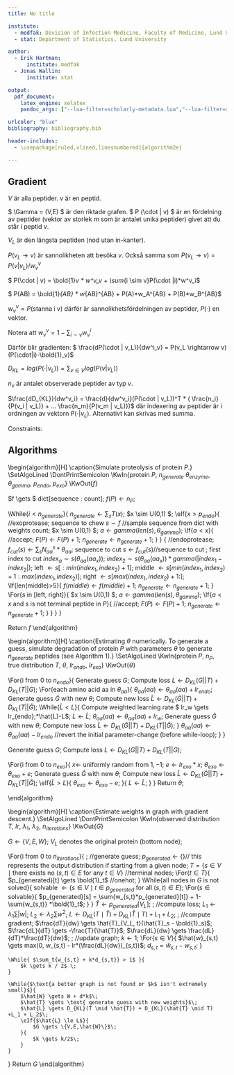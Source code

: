 ```yaml
---
title: No title

institute:
  - medfak: Division of Infection Medicine, Faculty of Medicine, Lund University
  - stat: Department of Statistics, Lund University

author: 
  - Erik Hartman:
      institute: medfak
  - Jonas Wallin:
      institute: stat

output:
  pdf_document:
    latex_engine: xelatex
    pandoc_args: ["--lua-filter=scholarly-metadata.lua","--lua-filter=author-info-blocks.lua"]

urlcolor: "blue"
bibliography: bibliography.bib

header-includes:
  - \usepackage[ruled,vlined,linesnumbered]{algorithm2e}

---
```



## Gradient

$V$ är alla peptider.
$v$ är en peptid.

$ \Gamma = (V,E) $ är den riktade grafen.
$ P (\cdot | v) $ är en fördelning av peptider (vektor av storlek $m$ som är antalet unika peptider) givet att du står i peptid $v$.

$V_L$ är den längsta peptiden (nod utan in-kanter).

$P(v_L \rightarrow v)$ är sannolikheten att besöka $v$. Också samma som $P(v_L \rightarrow v) = P(v | v_L) / w_v^v$

$ P(\cdot | v) = \bold{1}_v * w^v_v + \sum_{i \sim v}P(\cdot |i)*w^v_i$

$ P(AB) = \bold{1}_{AB} * w_{AB}^{AB} + P(A)*w_A^{AB} + P(B)*w_B^{AB}$

$w_v^v = P(\text{stanna i v})$ därför är sannolikhetsfördelningen av peptider, $P(\cdot)$ en vektor.

Notera att $w_v^v = 1 - \sum_{i \sim v}{w^i_v}$

Därför blir gradienten:
$ \frac{dP(\cdot | v_L)}{dw^i_v} = P(v_L \rightarrow v)(P(\cdot|i)-\bold{1}_v)$

$D_{KL} = log(P(\cdot|v_L)) = \sum_{v \in V}log(P(v|v_L))$

$n_v$ är antalet observerade peptider av typ $v$. 

$\frac{dD_{KL}}{dw^v_i} = \frac{d}{dw^v_i}(P(\cdot | v_L))^T * ( \frac{n_i}{P(v_i | v_L)} + ... \frac{n_m}{P(v_m | v_L)})$ där indexering av peptider är i ordningen av vektorn $P(\cdot | v_L)$. Alternativt kan skrivas med summa.

Constraints: 



## Algorithms


\begin{algorithm}[H]
\caption{Simulate proteolysis of protein $P$.}
\SetAlgoLined
\DontPrintSemicolon
\KwIn{protein $P$, $n_{generate}$ $\theta_{enzyme}$, $\theta_{gamma}$, $p_{endo}$, $p_{exo}$}
\KwOut{$f$}

$f \gets $ dict[sequence : count]\;
$f(P) \gets n_P$\;

\While{$i < n_{generate}$}{
    $n_{generate} \gets \sum_xT(x)$\;
    $x \sim U(0,1) $\;
    \eIf{$x>p_{endo}$}{
        //exoprotease\;
        sequence to chew $s \sim f$ //sample sequence from dict with weights count\;
        $x \sim U(0,1) $\;
        $a \gets gamma(len(s), \theta_{gamma})$\;
        \If{$a<x$}{
            //accept\;
            $F(P) \gets F(P)+1$\;
            $n_{generate} \gets n_{generate} +1$\;
        }
    }
    {
        //endoprotease\;
        $f_{cut}(s) \gets \sum_s N_{aa}^{s}*\theta_{aa}$\;
        sequence to cut $s \gets f_{cut}(s)$//sequence to cut \;
        first index to cut $index_a \sim s(\theta_{aa}(aa_x))$\;
        $index_2 \sim s(\theta_{aa}(aa_x))*gamma(|{index_1 - index_2}|)$\;
        left $\gets s[: min(index_1, index_2)+1]$\;
        middle $\gets s[min(index_1, index_2)+1:max(index_1, index_2)]$\;
        right $\gets s[max(index_1, index_2)+1:]$\;
        \If{len(middle)>5}{
            $f(middle) \gets f(middle) + 1$\;
            $n_{generate} \gets n_{generate} +1$\;
        }
        \For{$s$ in [left, right]}{
            $x \sim U(0,1) $\;
            $a \gets gamma(len(s), \theta_{gamma})$\;
            \If{$a<x$ and $s$ is not terminal peptide in $P$}{
                //accept\;
                $F(P) \gets F(P)+1$\;
                $n_{generate} \gets n_{generate} +1$\;
            }
        }
    }
}

Return $f$
\end{algorithm}


\begin{algorithm}[H]
\caption{Estimating $\theta$ numerically. To generate a guess, simulate degradation of protein $P$ with parameters $\theta$ to generate $n_{generate}$ peptides (see Algorithm 1).}
\SetAlgoLined
\KwIn{protein $P$, $n_P$, true distribution $T$, $\theta$, $lr_{endo}$, $lr_{exo}$}
\KwOut{$\theta$}


\For{i from 0 to $n_{endo}$}{
    Generate guess $G$\;
    Compute loss $L \gets D_{KL}(G||T) + D_{KL}(T||G)$\;
    \For{each amino acid aa in $\theta_{aa}$}{
        $\theta_{aa}(aa) \gets \theta_{aa}(aa) + lr_{endo}$\;
        Generate guess $\hat{G}$ with new $\theta$\;
        Compute new loss $\hat{L} \gets D_{KL}(\hat{G}||T) + D_{KL}(T||\hat{G})$\;
        \While{$\hat{L} < L$}{
            Compute weighted learning rate $ lr_w \gets lr_{endo}\;*\hat{L}-L$\;
            $L \gets \hat{L}$\;
            $\theta_{aa}(aa) \gets \theta_{aa}(aa) + lr_w$\;
            Generate guess $\hat{G}$ with new $\theta$\;
            Compute new loss $\hat{L} \gets D_{KL}(\hat{G}||T) + D_{KL}(T||\hat{G})$\;
        }
       $\theta_{aa}(aa) \gets \theta_{aa}(aa) - lr_{endo}$ //revert the initial parameter-change (before while-loop)\;
    }
}

Generate guess $G$\;
Compute loss $L \gets D_{KL}(G||T) + D_{KL}(T||G)$\;

\For{i from 0 to $n_{exo}$}{
    $x \gets$ uniformly random from ${1, -1}$\;
    $e \gets lr_{exo} * x$\;
    $\theta_{exo} \gets \theta_{exo} + e$\;
    Generate guess $\hat{G}$ with new $\theta$\;
    Compute new loss $\hat{L} \gets D_{KL}(\hat{G}||T) + D_{KL}(T||\hat{G})$\;
    \eIf{$\hat{L} > L$}{
        $\theta_{exo} \gets \theta_{exo} - e$\;
    }{
        $L \gets \hat{L}$\;
    }
}
Return $\theta$\;

\end{algorithm}



\begin{algorithm}[H]
\caption{Estimate weights in graph with gradient descent.}
\SetAlgoLined
\DontPrintSemicolon
\KwIn{observed distribution $T$, $lr$, $\lambda_1$, $\lambda_2$, $n_{iterations}$}
\KwOut{$G$}

$G \gets \{V,E,W\}$\;
$V_L$ denotes the original protein (bottom node)\;



\For{i from 0 to $n_{iterations}$}{
    \;
    //generate guess\;
    $p_{generated} \gets \{\}$// this represents the output distribution if starting from a given node\;
    $T = \{ s \in V \mid \text{there exists no } (s, t) \in E \text{ for any } t \in V \}$ //terminal nodes\;
    \For{$t \in T$}{
        $p_{generated}[t] \gets \bold{1}_t$ //onehot\;
    }
    \While{$\text{all nodes in } G \text{ is not solved}$}{
        solvable $\gets \{s \in V \mid t \in p_{generated} \text{ for all } (s,t) \in E \}$\;
        \For{$s \in \text{solvable}$}{
            $p_{generated}[s] = \sum{w_{s,t}*p_{generated}[t]} + 1-\sum{w_{s,t}} *\bold{1}_t$\;
        }
    }
    $\hat{T} \gets p_{generated}[V_L]$\;
    \;
    //compute loss\;
    $L_1 \gets \lambda_1\sum{|w|}$\;
    $L_2 \gets \lambda_2\sum{w^2}$\;
    $L \gets D_{KL}(T \mid \hat{T}) + D_{KL}(\hat{T} \mid T) +L_1 + L_2$\;
    \;
    //compute gradient\;
    $\frac{dT}{dw} \gets \hat{T}_{V_L, t}(\hat{T}_s - \bold{1}_s)$\;
    $\frac{dL}{dT} \gets -\frac{T}{\hat{T}}$\;
    $\frac{dL}{dw} \gets \frac{dL}{dT}*\frac{dT}{dw}$\;
    \;
    //update graph\;
    $k \gets 1$\;
    \For{$s \in V$}{
        $\hat{w}_{s,t} \gets max(0, w_{s,t} - lr*(\frac{dL}{dw})_{s,t})$\;
        $d_{s,t} = \hat{w}_{s,t} - w_{s,t}$\;
    }
    
    \While{ $\sum_t{w_{s,t} + k*d_{s,t}} > 1$ }{
        $k \gets k / 2$ \;
    }

    \While{$\text{a better graph is not found or $k$ isn't extremely small}$}{
        $\hat{W} \gets W + d*k$\;
        $\hat{T} \gets \text{ generate guess with new weights}$\;
        $\hat{L} \gets D_{KL}(T \mid \hat{T}) + D_{KL}(\hat{T} \mid T) +L_1 + L_2$\;
        \eIf{$\hat{L} \le L$}{
            $G \gets \{V,E,\hat{W}\}$\;
        }{
            $k \gets k/2$\;
        }
    }
}
Return $G$
\end{algorithm}


